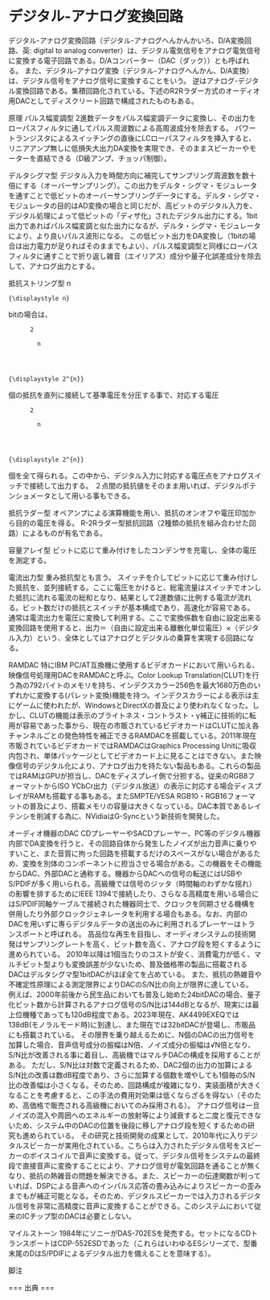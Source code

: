 # デジタル-アナログ変換回路

デジタル-アナログ変換回路（デジタル-アナログへんかんかいろ、D/A変換回路、英: digital to analog converter）は、デジタル電気信号をアナログ電気信号に変換する電子回路である。D/Aコンバーター（DAC（ダック））とも呼ばれる。
また、デジタル-アナログ変換（デジタル-アナログへんかん、D/A変換）は、デジタル信号をアナログ信号に変換することをいう。 
逆はアナログ-デジタル変換回路である。集積回路化されている。下述のR2Rラダー方式のオーディオ用DACとしてディスクリート回路で構成されたものもある。

原理
パルス幅変調型
2進数データをパルス幅変調データに変換し、その出力をローパスフィルタに通してパルス周波数による高周波成分を除去する。
パワートランジスタによるスイッチングの直後にLCローパスフィルタを挿入すると、リニアアンプ無しに低損失大出力DA変換を実現でき、そのままスピーカーやモーターを直結できる（D級アンプ、チョッパ制御）。

デルタシグマ型
デジタル入力を時間方向に補完してサンプリング周波数を数十倍にする（オーバーサンプリング）。この出力をデルタ・シグマ・モジュレータを通すことで低ビットのオーバーサンプリングデータにする。デルタ・シグマ・モジュレータの目的はAD変換の場合と同じだが、高ビットのデジタル入力を、デジタル処理によって低ビットの「ディザ化」されたデジタル出力にする。1bit出力であればパルス幅変調と似た出力になるが、デルタ・シグマ・モジュレータにより、より良いパルス波形になる。
この低ビット出力をDA変換し（1bitの場合は出力電力が足りればそのままでもよい）、パルス幅変調型と同様にローパスフィルタに通すことで折り返し雑音（エイリアス）成分や量子化誤差成分を除去して、アナログ出力とする。

抵抗ストリング型
n
      
    
    {\displaystyle n}
  
 bitの場合は、
  
    
      
        
          2
          
            n
          
        
      
    
    {\displaystyle 2^{n}}
  
個の抵抗を直列に接続して基準電圧を分圧する事で、対応する電圧
  
    
      
        
          2
          
            n
          
        
      
    
    {\displaystyle 2^{n}}
  
個を全て得られる。この中から、デジタル入力に対応する電圧点をアナログスイッチで接続して出力する。
２点間の抵抗値をそのまま用いれば、デジタルポテンショメータとして用いる事もできる。

抵抗ラダー型
オペアンプによる演算機能を用い、抵抗のオンオフや電圧印加から目的の電圧を得る。
R-2Rラダー型抵抗回路（2種類の抵抗を組み合わせた回路）によるものが有名である。

容量アレイ型
ビットに応じて重み付けをしたコンデンサを充電し、全体の電圧を測定する。

電流出力型
重み抵抗型とも言う。
スイッチを介してビットに応じて重み付けした抵抗を、並列接続する。ここに電圧をかけると、総電流量はスイッチでオンした抵抗に流れる電流の総和となり、結果として2進数値に比例する電流が流れる。ビット数だけの抵抗とスイッチが基本構成であり、高速化が容易である。
通常は電流出力を電圧に変換して利用する。ここで変換係数を自由に設定出来る変換回路を使用すると、出力＝（自由に設定出来る離散化単位電圧）×（デジタル入力）という、全体としてはアナログとデジタルの乗算を実現する回路になる。

RAMDAC
特にIBM PC/AT互換機に使用するビデオカードにおいて用いられる、映像信号処理用DACをRAMDACと呼ぶ。Color Lookup Translation(CLUT)を行う為の792バイトのメモリを持ち、インデクスカラー256色を最大1680万色のいずれかに変換する(パレット変換)機能を持つ。インデクスカラーによる表示は主にゲームに使われたが、WindowsとDirectXの普及により使われなくなった。しかし、CLUTの機能は表示のブライトネス・コントラスト・γ補正に技術的に転用が容易であった事から、現在の市販されているビデオカードはCLUTに加え各チャンネルごとの発色特性を補正できるRAMDACを搭載している。2011年現在市販されているビデオカードではRAMDACはGraphics Processing Unitに吸収内包され、単体パッケージとしてビデオカード上に見ることはできない。また映像信号のデジタル化により、アナログ出力を持たない製品もある。これらの製品ではRAMはGPUが担当し、DACをディスプレイ側で分担する。従来のRGB8フォーマットからISO YCbCr出力（デジタル放送）の表示に対応する場合ディスプレイがRAMも搭載する事もある。またSMPTE/VESA RGB10・RGB16フォーマットの普及により、搭載メモリの容量は大きくなっている。DAC本質であるレイテンシを削減する為に、NVidiaはG-Syncという新技術を開発した。

オーディオ機器のDAC
CDプレーヤーやSACDプレーヤー、PC等のデジタル機器内部でDA変換を行うと、その回路自体から発生したノイズが出力音声に乗りやすいこと、また音質に拘った回路を搭載するだけのスペースがない場合があるため、変換を別体のコンポーネントに担当させる場合がある。この機器をその機能からDAC、外部DACと通称する。機器からDACへの信号の転送にはUSBやS/PDIFが多く用いられる。高級機では信号のジッタ（時間軸のわずかな揺れ）の影響を排するためにIEEE 1394で接続したり、さらなる高精度を用いる場合にはS/PDIF同軸ケーブルで接続された機器同士で、クロックを同期させる機構を併用したり外部クロックジェネレータを利用する場合もある。なお、内部のDACを用いずに専らデジタルデータの送出のみに利用されるプレーヤーはトランスポートと呼ばれる。
高品位な再生を目指し、オーディオシステムの技術開発はサンプリングレートを高く、ビット数を高く、アナログ段を短くするように進められている。
2010年以降は1個当たりのコストが安く、消費電力が低く、マルチビット型よりも変換誤差が少ないため、普及価格帯の製品に搭載されるDACはデルタシグマ型1bitDACがほぼ全てを占めている。
また、抵抗の熱雑音や不確定性原理による測定限界によりDACのS/N比の向上が限界に達している。
例えば、2000年前後から民生品においても普及し始めた24bitDACの場合、量子化ビット数から計算されるアナログ信号のS/N比は144dBとなるが、現実には最上位機種であっても120dB程度である。2023年現在、AK4499EXEQでは138dB(モノラルモード時)に到達し、また現在では32bitDACが登場し、市販品にも搭載されている。
その限界を乗り越えるために、N個のDACの出力信号を加算した場合、音声信号成分の振幅はN倍、ノイズ成分の振幅は√N倍となり、S/N比が改善される事に着目し、高級機ではマルチDACの構成を採用することがある。
ただし、S/N比は対数で定義されるため、DAC2個の出力の加算によるS/N比の改善は数dB程度であり、さらに加算する個数を増やしても1個毎のS/N比の改善幅は小さくなる。そのため、回路構成が複雑になり、実装面積が大きくなることを考慮すると、この手法の費用対効果は低くならざるを得ない（そのため、高価格で販売される高級機においてのみ採用される）。
アナログ信号は一旦ノイズの混入や周囲へのエネルギーの放射等により減衰すると二度と復元できないため、システム中のDACの位置を後段に移しアナログ段を短くするための研究も進められている。
その研究と技術開発の成果として、2010年代に入りデジタルスピーカーが実用化されている。こちらは入力されたデジタル信号をスピーカーのボイスコイルで音声に変換する。従って、デジタル信号をシステムの最終段で直接音声に変換することにより、アナログ信号が電気回路を通ることが無くなり、抵抗の熱雑音の問題を解決できる。また、スピーカーの伝達関数が判っていれば、DSPによる音声へのインパルス応答の畳み込みによりスピーカーの歪みまでもが補正可能となる。そのため、デジタルスピーカーでは入力されるデジタル信号を非常に高精度に音声に変換することができる。このシステムにおいて従来のICチップ型のDACは必要としない。

マイルストーン
1984年にソニーがDAS-702ESを発売する。セットになるCDトランスポートはCDP-552ESDであった（これらはいわゆるESシリーズで、型番末尾のDはS/PDIFによるデジタル出力を備えることを意味する）。

脚注


=== 出典 ===